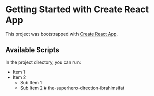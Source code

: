 # Getting Started with Create React App

This project was bootstrapped with [Create React App](https://github.com/facebook/create-react-app).

## Available Scripts

In the project directory, you can run:

* Item 1
* Item 2
  * Sub Item 1
  * Sub Item 2
#   t h e - s u p e r h e r o - d i r e c t i o n - i b r a h i m s i f a t 
 
 